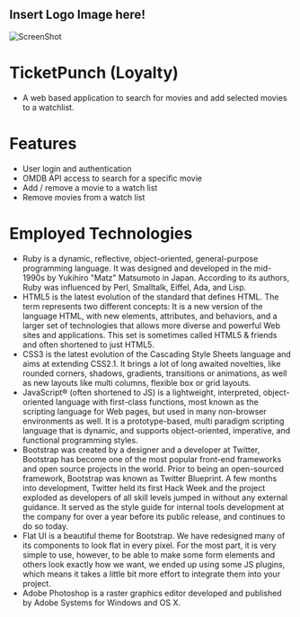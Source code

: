 ## Insert Logo Image here!

![ScreenShot](/screenshot.png)
# TicketPunch (Loyalty)
- A web based application to search for movies and add selected movies to a watchlist.

# Features
- User login and authentication
- OMDB API access to search for a specific movie
- Add / remove a movie to a watch list
- Remove movies from a watch list

# Employed Technologies
- Ruby is a dynamic, reflective, object-oriented, general-purpose programming language. It was designed and developed in the mid-1990s by Yukihiro "Matz" Matsumoto in Japan. According to its authors, Ruby was influenced by Perl, Smalltalk, Eiffel, Ada, and Lisp.
- HTML5 is the latest evolution of the standard that defines HTML. The term represents two different concepts: It is a new version of the language HTML, with new elements, attributes, and behaviors, and a larger set of technologies that allows more diverse and powerful Web sites and applications. This set is sometimes called HTML5 & friends and often shortened to just HTML5.
- CSS3 is the latest evolution of the Cascading Style Sheets language and aims at extending CSS2.1. It brings a lot of long awaited novelties, like rounded corners, shadows, gradients, transitions or animations, as well as new layouts like multi columns, flexible box or grid layouts.
- JavaScript® (often shortened to JS) is a lightweight, interpreted, object-oriented language with first-class functions, most known as the scripting language for Web pages, but used in many non-browser environments as well. It is a prototype-based, multi paradigm scripting language that is dynamic, and supports object-oriented, imperative, and functional programming styles.
- Bootstrap was created by a designer and a developer at Twitter, Bootstrap has become one of the most popular front-end frameworks and open source projects in the world. Prior to being an open-sourced framework, Bootstrap was known as Twitter Blueprint. A few months into development, Twitter held its first Hack Week and the project exploded as developers of all skill levels jumped in without any external guidance. It served as the style guide for internal tools development at the company for over a year before its public release, and continues to do so today.
- Flat UI is a beautiful theme for Bootstrap. We have redesigned many of its components to look flat in every pixel. For the most part, it is very simple to use, however, to be able to make some form elements and others look exactly how we want, we ended up using some JS plugins, which means it takes a little bit more effort to integrate them into your project.
- Adobe Photoshop is a raster graphics editor developed and published by Adobe Systems for Windows and OS X.
